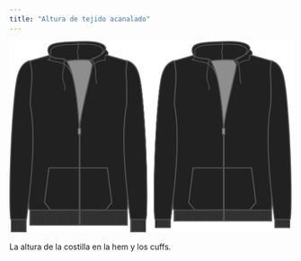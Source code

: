 ```yaml
---
title: "Altura de tejido acanalado"
---
```


![Altura de tejido acanalado](ribbingheight.svg)

La altura de la costilla en la hem y los cuffs.




